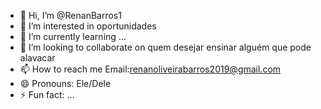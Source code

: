 - 👋 Hi, I’m @RenanBarros1
- 👀 I’m interested in oportunidades 
- 🌱 I’m currently learning ...
- 💞️ I’m looking to collaborate on quem desejar ensinar alguém que pode alavacar
- 📫 How to reach me Email:renanoliveirabarros2019@gmail.com
- 😄 Pronouns: Ele/Dele
- ⚡ Fun fact: ...

<!---
RenanBarros1/RenanBarros1 is a ✨ special ✨ repository because its `README.md` (this file) appears on your GitHub profile.
You can click the Preview link to take a look at your changes.
--->
